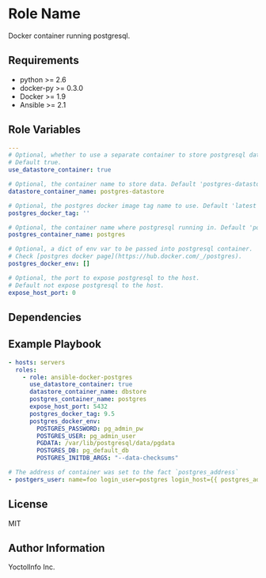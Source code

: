 Role Name
=========

Docker container running postgresql.

Requirements
------------

- python >= 2.6
- docker-py >= 0.3.0
- Docker >= 1.9
- Ansible >= 2.1

Role Variables
--------------

```yaml
---
# Optional, whether to use a separate container to store postgresql data files.
# Default true.
use_datastore_container: true

# Optional, the container name to store data. Default 'postgres-datastore'.
datastore_container_name: postgres-datastore

# Optional, the postgres docker image tag name to use. Default 'latest'.
postgres_docker_tag: ''

# Optional, the container name where postgresql running in. Default 'postgres'.
postgres_container_name: postgres

# Optional, a dict of env var to be passed into postgresql container.
# Check [postgres docker page](https://hub.docker.com/_/postgres).
postgres_docker_env: []

# Optional, the port to expose postgresql to the host.
# Default not expose postgresql to the host.
expose_host_port: 0
```

Dependencies
------------


Example Playbook
----------------

```yaml
- hosts: servers
  roles:
    - role: ansible-docker-postgres
      use_datastore_container: true
      datastore_container_name: dbstore
      postgres_container_name: postgres
      expose_host_port: 5432
      postgres_docker_tag: 9.5
      postgres_docker_env:
        POSTGRES_PASSWORD: pg_admin_pw
        POSTGRES_USER: pg_admin_user
        PGDATA: /var/lib/postgresql/data/pgdata
        POSTGRES_DB: pg_default_db
        POSTGRES_INITDB_ARGS: "--data-checksums"

# The address of container was set to the fact `postgres_address`
- postgers_user: name=foo login_user=postgres login_host={{ postgres_address }}
```

License
-------

MIT

Author Information
------------------

YoctolInfo Inc.
